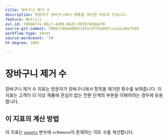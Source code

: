```yaml
---
title: 장바구니 제거 수
description: 방문자가 장바구니에서 제품을 제거한 히트의 수입니다.
feature: Metrics
exl-id: 74b9677e-89c7-4409-8bd3-99707436def0
source-git-commit: 7966c7d9add0011831c97fbe0dfcca2acd8afb58
workflow-type: tm+mt
source-wordcount: '74'
ht-degree: 100%

---
```


# 장바구니 제거 수

장바구니 제거 수 지표는 방문자가 장바구니에서 항목을 제거한 횟수를 보여줍니다. 이 지표는 고객이 더 이상 제품에 관심이 없는 전환 단계의 부분을 이해하려는 경우에 유용합니다.

## 이 지표의 계산 방법

이 지표는 [`events`](/help/implement/vars/page-vars/events/events-overview.md) 변수에 `scRemove`이 존재하는 히트 수를 계산합니다.
